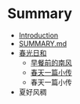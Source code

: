 # Summary

* [Introduction](README.md)
* [SUMMARY.md](SUMMARY.md)
* [春光日和](Spring2016.md)
   * [早餐前的南风](beforebreakfastmd.md)
   * [春天一篇小传](allaboutmemd.md)
   * 春天一篇小传
* 夏好风稠

